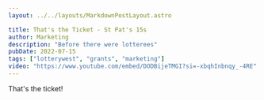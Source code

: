 ```yaml
---
layout: ../../layouts/MarkdownPostLayout.astro

title: That's the Ticket - St Pat's 15s
author: Marketing
description: "Before there were lotterees"
pubDate: 2022-07-15
tags: ["lotterywest", "grants", "marketing"]
video: "https://www.youtube.com/embed/DODBijeTMGI?si=-xbqhInbnqy_-4RE"
---
```

That's the ticket!